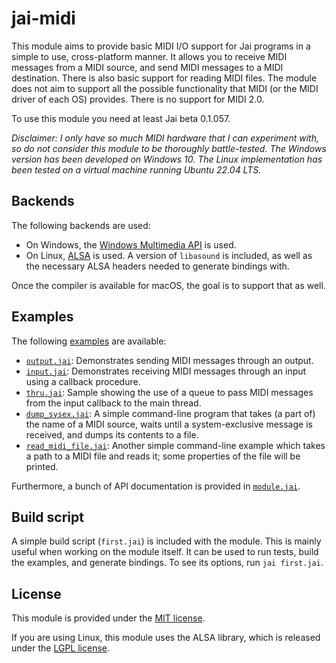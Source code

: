 # jai-midi
This module aims to provide basic MIDI I/O support for Jai programs in a simple to use, cross-platform manner. It allows you to receive MIDI messages from a MIDI source, and send MIDI messages to a MIDI destination. There is also basic support for reading MIDI files. The module does not aim to support all the possible functionality that MIDI (or the MIDI driver of each OS) provides. There is no support for MIDI 2.0.

To use this module you need at least Jai beta 0.1.057.

*Disclaimer: I only have so much MIDI hardware that I can experiment with, so do not consider this module to be thoroughly battle-tested. The Windows version has been developed on Windows 10. The Linux implementation has been tested on a virtual machine running Ubuntu 22.04 LTS.*

## Backends
The following backends are used:
- On Windows, the [Windows Multimedia API](https://learn.microsoft.com/en-us/windows/win32/api/mmeapi/) is used.
- On Linux, [ALSA](https://www.alsa-project.org/alsa-doc/alsa-lib/seq.html) is used. A version of `libasound` is included, as well as the necessary ALSA headers needed to generate bindings with.

Once the compiler is available for macOS, the goal is to support that as well.

## Examples

The following [examples](examples) are available:

- [`output.jai`](examples/output.jai): Demonstrates sending MIDI messages through an output.
- [`input.jai`](examples/input.jai): Demonstrates receiving MIDI messages through an input using a callback procedure.
- [`thru.jai`](examples/thru.jai): Sample showing the use of a queue to pass MIDI messages from the input callback to the main thread.
- [`dump_sysex.jai`](examples/dump_sysex.jai): A simple command-line program that takes (a part of) the name of a MIDI source, waits until a system-exclusive message is received, and dumps its contents to a file.
- [`read_midi_file.jai`](examples/read_midi_file.jai): Another simple command-line example which takes a path to a MIDI file and reads it; some properties of the file will be printed.

Furthermore, a bunch of API documentation is provided in [`module.jai`](module.jai).

## Build script
A simple build script (`first.jai`) is included with the module. This is mainly useful when working on the module itself. It can be used to run tests, build the examples, and generate bindings. To see its options, run `jai first.jai`.

## License
This module is provided under the [MIT license](LICENSE).

If you are using Linux, this module uses the ALSA library, which is released under the [LGPL license](https://www.gnu.org/licenses/lgpl-3.0.html).
